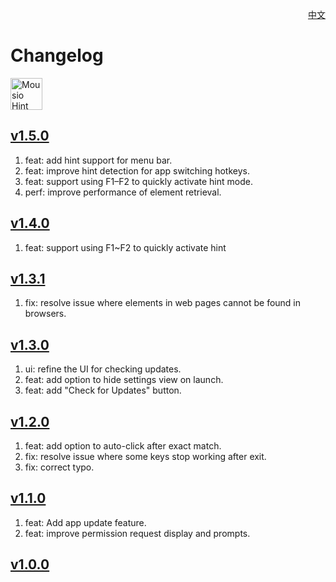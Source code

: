 <p align="right">
  <a href="./CHANGELOG.zh.md">中文</a>
</p>
<!--rehype:style=float: right; bottom: -36px; position: relative;-->

Changelog
===

<a target="_blank" href="https://github.com/jaywcjlove/mousio-hint/releases/latest/" title="Mousio Hint for macOS">
    <img alt="Mousio Hint AppStore" src="https://jaywcjlove.github.io/sb/download/apple-download.svg" height="51">
</a>

## [v1.5.0](https://github.com/jaywcjlove/mousio-hint/releases/tag/v1.5.0)

1. feat: add hint support for menu bar.
2. feat: improve hint detection for app switching hotkeys.
3. feat: support using F1–F2 to quickly activate hint mode.
4. perf: improve performance of element retrieval.

## [v1.4.0](https://github.com/jaywcjlove/mousio-hint/releases/tag/v1.4.0)

1. feat: support using F1~F2 to quickly activate hint 

## [v1.3.1](https://github.com/jaywcjlove/mousio-hint/releases/tag/v1.3.1)

1. fix: resolve issue where elements in web pages cannot be found in browsers.

## [v1.3.0](https://github.com/jaywcjlove/mousio-hint/releases/tag/v1.3.0)

1. ui: refine the UI for checking updates.
2. feat: add option to hide settings view on launch.
3. feat: add "Check for Updates" button.

## [v1.2.0](https://github.com/jaywcjlove/mousio-hint/releases/tag/v1.2.0)

1. feat: add option to auto-click after exact match.
2. fix: resolve issue where some keys stop working after exit.
3. fix: correct typo.

## [v1.1.0](https://github.com/jaywcjlove/mousio-hint/releases/tag/v1.1.0)

1. feat: Add app update feature.
2. feat: improve permission request display and prompts.

## [v1.0.0](https://github.com/jaywcjlove/mousio-hint/releases/tag/v1.0.0)